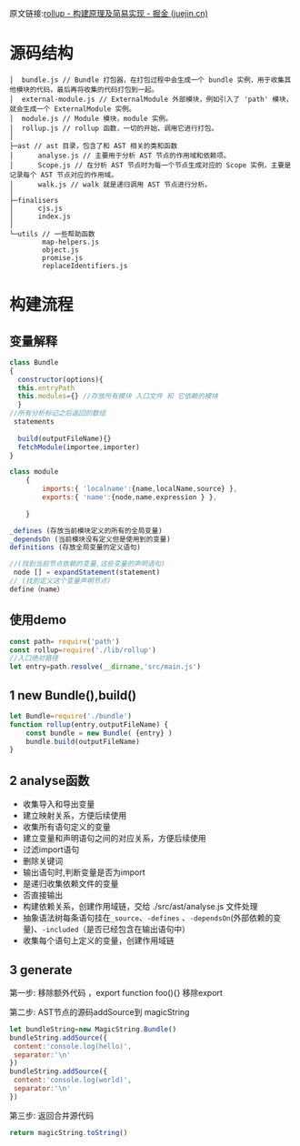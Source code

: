 原文链接:[rollup - 构建原理及简易实现 - 掘金 (juejin.cn)](https://juejin.cn/post/6971970604010307620#heading-11)

# 源码结构

```
│  bundle.js // Bundle 打包器，在打包过程中会生成一个 bundle 实例，用于收集其他模块的代码，最后再将收集的代码打包到一起。
│  external-module.js // ExternalModule 外部模块，例如引入了 'path' 模块，就会生成一个 ExternalModule 实例。
│  module.js // Module 模块，module 实例。
│  rollup.js // rollup 函数，一切的开始，调用它进行打包。
│
├─ast // ast 目录，包含了和 AST 相关的类和函数
│      analyse.js // 主要用于分析 AST 节点的作用域和依赖项。
│      Scope.js // 在分析 AST 节点时为每一个节点生成对应的 Scope 实例，主要是记录每个 AST 节点对应的作用域。
│      walk.js // walk 就是递归调用 AST 节点进行分析。
│
├─finalisers
│      cjs.js
│      index.js
│
└─utils // 一些帮助函数
        map-helpers.js
        object.js
        promise.js
        replaceIdentifiers.js
```

# 构建流程

## 变量解释

```js
class Bundle 
{
  constructor(options){
  this.entryPath
  this.modules={} //存放所有模块 入口文件 和 它依赖的模块    
  }
//所有分析标记之后返回的数组    
 statements     
    
  build(outputFileName){}
  fetchModule(importee,importer) 
}
```



```js
class module
    {
        imports:{ 'localname':{name,localName,source} },
		exports:{ 'name':{node,name,expression } },
		
    }

_defines (存放当前模块定义的所有的全局变量)
_dependsOn (当前模块没有定义但是使用到的变量)
definitions (存放全局变量的定义语句)

//(找到当前节点依赖的变量,这些变量的声明语句)
 node [] = expandStatement(statement)    
// (找到定义这个变量声明节点)	
define（name）
```

## 使用demo

```js
const path= require('path')
const rollup=require('./lib/rollup')
//入口绝对路径
let entry=path.resolve(__dirname,'src/main.js')
```



## 1 new Bundle(),build()

```js
let Bundle=require('./bundle')
function rollup(entry,outputFileName) {
    const bundle = new Bundle( {entry} )
    bundle.build(outputFileName)
}
```

## 2 analyse函数

- 收集导入和导出变量
- 建立映射关系，方便后续使用
- 收集所有语句定义的变量
- 建立变量和声明语句之间的对应关系，方便后续使用
- 过滤import语句
- 删除关键词
- 输出语句时,判断变量是否为import
- 是递归收集依赖文件的变量
- 否直接输出
- 构建依赖关系，创建作用域链，交给 ./src/ast/analyse.js 文件处理
- 抽象语法树每条语句挂在`_source`、`-defines` 、`-dependsOn`(外部依赖的变量)、`-included`（是否已经包含在输出语句中）
- 收集每个语句上定义的变量，创建作用域链

## 3 generate

第一步: 移除额外代码 ，export function foo(){}   移除export

第二步: AST节点的源码addSource到 magicString 

```js
let bundleString=new MagicString.Bundle()
bundleString.addSource({
 content:'console.log(hello)',
 separator:'\n'
})
bundleString.addSource({
 content:'console.log(world)',
 separator:'\n'
})
```

第三步: 返回合并源代码

```js
return magicString.toString()
```




